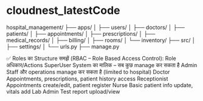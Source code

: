 # cloudnest_latestCode

hospital_management/
├── apps/
│   ├── users/
│   ├── doctors/
│   ├── patients/
│   ├── appointments/
│   ├── prescriptions/
│   ├── medical_records/
│   ├── billing/
│   ├── rooms/
│   └── inventory/
├── src/
│   ├── settings/
│   └── urls.py
├── manage.py


✅ Roles का Structure समझें (RBAC – Role Based Access Control):
Role	अधिकार/Actions
SuperUser	System का मालिक – सब कुछ manage कर सकता है
Admin	Staff और operations manage कर सकता है (limited to hospital)
Doctor	Appointments, prescriptions, patient history access
Receptionist	Appointments create/edit, patient register
Nurse	Basic patient info update, vitals add
Lab Admin	Test report upload/view